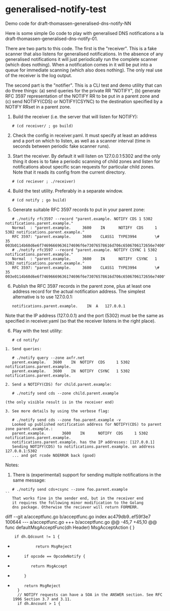 # generalised-notify-test

Demo code for draft-thomassen-generalised-dns-notify-NN

Here is some simple Go code to play with generalised DNS notifications a la
draft-thomassen-generalised-dns-notify-01.

There are two parts to this code. The first is the "receiver". This is
a fake scanner that also listens for generalised notifications. In the
absence of any generalised notifications it will just periodically run
the complete scanner (which does nothing). When a notification comes
in it will be put into a queue for immediate scanning (which also does
nothing). The only real use of the receiver is the log output.

The second part is the "notifier". This is a CLI test and demo utility
that can do three things: (a) send queries for the private RR "NOTIFY",
(b) generate RFC 3597 representation of the NOTIFY RR to be put in a
parent zone and (c) send NOTIFY(CDS) or NOTIFY(CSYNC) to the destination
specified by a NOTIFY RRset in a parent zone.

1. Build the receiver (i.e. the server that will listen for NOTIFY):
```
   # (cd receiver/ ; go build)
```

2. Check the config in receiver.yaml. It must specify at least an
   address and a port on which to listen, as well as a scanner interval
   (time in seconds between periodic fake scanner runs).

3. Start the receiver. By default it will listen on 127.0.0.1:5302 and
   the only thing it does is to fake a periodic scanning of child
   zones and listen for notifications about specific scan requests for
   particular child zones. Note that it reads its config from the
   current directory.
```   
   # (cd reciever ; ./receiver)
```

4. Build the test utility. Preferably in a separate window.
```
   # (cd notify ; go build)
```

5. Generate suitable RFC 3597 records to put in your parent zone:

```
   # ./notify rfc3597 --record "parent.example. NOTIFY CDS 1 5302 notifications.parent.example."
   Normal  : "parent.example.     3600    IN      NOTIFY  CDS     1 5302 notifications.parent.example."
   RFC 3597: "parent.example.     3600    CLASS1  TYPE3994        \# 35 003b0114b60d6e6f74696669636174696f6e73076578616d706c6506706172656e7400"
   # ./notify rfc3597 --record "parent.example. NOTIFY CSYNC 1 5302 notifications.parent.example."
   Normal  : "parent.example.     3600    IN      NOTIFY  CSYNC   1 5302 notifications.parent.example."
   RFC 3597: "parent.example.     3600    CLASS1  TYPE3994        \# 35 003e0114b60d6e6f74696669636174696f6e73076578616d706c6506706172656e7400"
```

6. Publish the RFC 3597 records in the parent zone, plus at least one address record for the
   actual notification address. The simplest alternative is to use 127.0.0.1:
```
   notifications.parent.example.	IN	A	127.0.0.1
```
   Note that the IP address (127.0.0.1) and the port (5302) must be the
   same as specified in receiver.yaml (so that the receiver listens in
   the right place).

6. Play with the test utility:
```
   # cd notify/
```
	1. Send queries:
```
   # ./notify query --zone axfr.net
   parent.example.   3600    IN  NOTIFY  CDS     1 5302 notifications.parent.example.
   parent.example.   3600    IN  NOTIFY  CSYNC   1 5302 notifications.parent.example.
```
	
    2. Send a NOTIFY(CDS) for child.parent.example:
```
   # ./notify send cds --zone child.parent.example
```	
	(the only visible result is in the receiver end)
	
	3. See more details by using the verbose flag:
```
   # ./notify send cds --zone foo.parent.example -v
   Looked up published notification address for NOTIFY(CDS) to parent zone parent.example.:
   parent.example.       3600    IN      NOTIFY  CDS     1 5302 notifications.parent.example.
   notifications.parent.example. has the IP addresses: [127.0.0.1]
   Sending NOTIFY(CDS) to notifications.parent.example. on address 127.0.0.1:5302
   ... and got rcode NOERROR back (good)
```

Notes:

1. There is (experimental) support for sending multiple notifications in the
   same message:
```
   # ./notify send cds+csync --zone foo.parent.example
``
   That works fine in the sender end, but in the receiver end
   it requires the following minor modification to the Golang
   dns package. Otherwise the reciever will return FORMERR.
```
diff --git a/acceptfunc.go b/acceptfunc.go
index ac479db9..ef59f3e7 100644
--- a/acceptfunc.go
+++ b/acceptfunc.go
@@ -45,7 +45,10 @@ func defaultMsgAcceptFunc(dh Header) MsgAcceptAction {
        }
 
        if dh.Qdcount != 1 {
-               return MsgReject
+          if opcode == OpcodeNotify {
+             return MsgAccept
+          }
+          return MsgReject
        }
        // NOTIFY requests can have a SOA in the ANSWER section. See RFC 1996 Section 3.7 and 3.11.
        if dh.Ancount > 1 {
```
